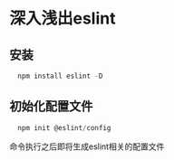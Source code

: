# 深入浅出eslint
## 安装
```js
  npm install eslint -D
```
## 初始化配置文件
```js
  npm init @eslint/config
```
命令执行之后即将生成eslint相关的配置文件
